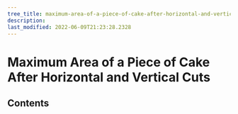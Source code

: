 ```yaml
---
tree_title: maximum-area-of-a-piece-of-cake-after-horizontal-and-vertical-cuts
description: 
last_modified: 2022-06-09T21:23:28.2328
---
```


# Maximum Area of a Piece of Cake After Horizontal and Vertical Cuts

## Contents
